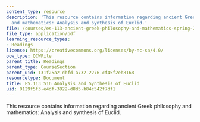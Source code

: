 ```yaml
---
content_type: resource
description: 'This resource contains information regarding ancient Greek philosophy
  and mathematics: Analysis and synthesis of Euclid.'
file: /courses/es-113-ancient-greek-philosophy-and-mathematics-spring-2016/0129f5f3e4df3922d8d5b84c542f7df1_MITES_113S16_Analysis.pdf
file_type: application/pdf
learning_resource_types:
- Readings
license: https://creativecommons.org/licenses/by-nc-sa/4.0/
ocw_type: OCWFile
parent_title: Readings
parent_type: CourseSection
parent_uid: 131f25a2-dbfd-a732-2276-cf45f2eb8168
resourcetype: Document
title: ES.113 S16 Analysis and Synthesis of Euclid
uid: 0129f5f3-e4df-3922-d8d5-b84c542f7df1
---
```

This resource contains information regarding ancient Greek philosophy and mathematics: Analysis and synthesis of Euclid.